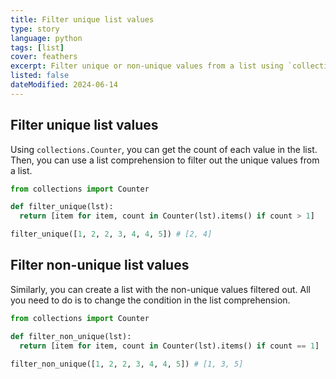 ```yaml
---
title: Filter unique list values
type: story
language: python
tags: [list]
cover: feathers
excerpt: Filter unique or non-unique values from a list using `collections.Counter`.
listed: false
dateModified: 2024-06-14
---
```


## Filter unique list values

Using `collections.Counter`, you can get the count of each value in the list. Then, you can use a list comprehension to filter out the unique values from a list.

```py
from collections import Counter

def filter_unique(lst):
  return [item for item, count in Counter(lst).items() if count > 1]

filter_unique([1, 2, 2, 3, 4, 4, 5]) # [2, 4]
```

## Filter non-unique list values

Similarly, you can create a list with the non-unique values filtered out. All you need to do is to change the condition in the list comprehension.

```py
from collections import Counter

def filter_non_unique(lst):
  return [item for item, count in Counter(lst).items() if count == 1]

filter_non_unique([1, 2, 2, 3, 4, 4, 5]) # [1, 3, 5]
```
